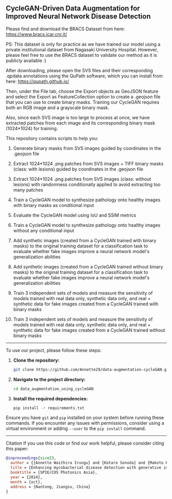 ## CycleGAN-Driven Data Augmentation for Improved Neural Network Disease Detection 


Please find and download the BRACS Dataset from here: https://www.bracs.icar.cnr.it/ 

PS: This dataset is only for practice as we have trained our model using a private institutional dataset from Nagasaki University Hospital. However, please feel free to use the BRACS dataset to validate our method as it is publicly available :)

After downloading, please open the SVS files and their corresponding .qpdata annotations using the QuPath software, which you can install from here: https://qupath.github.io/

Then, under the File tab, choose the Export objects as GeoJSON feature and select the Export as FeatureCollection option to create a .geojson file that you can use to create binary masks. Training our CycleGAN requires both an RGB image and a grayscale binary mask.

Also, since each SVS image is too large to process at once, we have extracted patches from each image and its corresponding binary mask (1024*1024) for training. 

This repository contains scripts to help you:

1. Generate binary masks from SVS images guided by coordinates in the .geojson file

2. Extract 1024*1024 .png patches from SVS images + TIFF binary masks (class: with lesions) guided by coordinates in the .geojson file

3. Extract 1024*1024 .png patches from SVS images (class: without lesions) with randomness conditionally applied to avoid extracting too many patches

4. Train a CycleGAN model to synthesize pathology onto healthy images with binary masks as conditional input

5. Evaluate the CycleGAN model using IoU and SSIM metrics 

6. Train a CycleGAN model to synthesize pathology onto healthy images without any conditional input

7. Add synthetic images (created from a CycleGAN trained with binary masks) to the original training dataset for a classification task to evaluate whether fake images improve a neural network model's generalization abilities 

8. Add synthetic images (created from a CycleGAN trained without binary masks) to the original training dataset for a classification task to evaluate whether fake images improve a neural network model's generalization abilities 

9. Train 3 independent sets of models and measure the sensitivity of models trained with real data only, synthetic data only, and real + synthetic data for fake images created from a CycleGAN trained with binary masks

10. Train 3 independent sets of models and measure the sensitivity of models trained with real data only, synthetic data only, and real + synthetic data for fake images created from a CycleGAN trained without binary masks

---

To use our project, please follow these steps:

1. **Clone the repository:**
   ```bash
   git clone https://github.com/Annette29/data-augmentation-cycleGAN.git
   ```

2. **Navigate to the project directory:**
   ```bash
   cd data_augmentation_using_cycleGAN
   ```

3. **Install the required dependencies:**
   ```bash
   pip install -r requirements.txt
   ```

Ensure you have `git` and `pip` installed on your system before running these commands. If you encounter any issues with permissions, consider using a virtual environment or adding `--user` to the `pip install` command.

---
Citation
If you use this code or find our work helpful, please consider citing this paper:

```bibtex
@inproceedings{sice23,
  author = {{Annette Waithira Irungu} and {Kotaro Sonoda} and {Makoto Kawamoto} and {Kris Lami} and {Junya Fukuoka} and {Senya Kiyasu}},
  title = {Enhancing mycobacterial disease detection with generative image translation},
  booktitle = {SPIE/COS Photonics Asia},
  year = {2024},
  month = {oct},
  address = {Nantong, Jiangsu, China}
}
```
